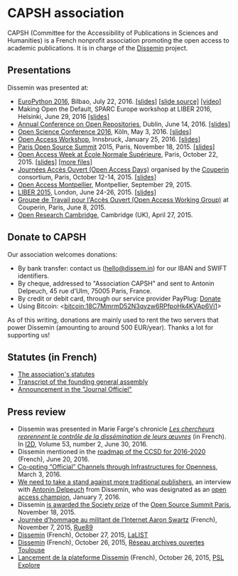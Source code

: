 CAPSH association
=================

CAPSH (Committee for the Accessibility of Publications in Sciences and
Humanities) is a French nonprofit association promoting the open access
to academic publications. It is in charge of the
[Dissemin](http://dissem.in) project.

<div id="presentations" markdown="1" class="highlighter">

Presentations
-------------

Dissemin was presented at:

-   [EuroPython 2016](https://ep2016.europython.eu/en/),
    Bilbao, July 22, 2016.
    [[slides]](files/slides-ep2016.pdf)
    [[slide source]](files/slides-ep2016.md)
    [[video]](https://www.youtube.com/watch?v=8G3FFp-Hk9Y&feature=youtu.be&t=5672)
-   Making Open the Default, SPARC Europe workshop at LIBER 2016,
    Helsinki, June 29, 2016
    [[slides]](files/helsinki.pdf)
-   [Annual Conference on Open Repositories](http://or2016.net/), 
    Dublin, June 14, 2016.
    [[slides]](http://openscience.ens.fr/MARIE_FARGE_ON_OPEN_ACCESS/2016_CONFERENCES_ON_OPEN_ACCESS/2016_06_14_OPEN_REPOSITORIES_CONFERENCE_DUBLIN/)
-   [Open Science Conference
    2016](http://www.science20-conference.eu/science-2-0-conference-2016-save-the-date/),
    Köln, May 3, 2016.
    [[slides]](http://openscience.ens.fr/MARIE_FARGE_ON_OPEN_ACCESS/2016_CONFERENCES_ON_OPEN_ACCESS/2016_05_03_OPEN_SCIENCE_CONFERENCE_COLOGNE/)
-   [Open Access
    Workshop](http://wavelets.ens.fr/BOYCOTT_ELSEVIER/MARIE_FARGE/2012-2016_CONFERENCES_ON_OPEN_ACCESS/2016_01_25_OPEN_ACCESS_INNSBRUCK_UNIVERSITY/2016_01_25_Conference_Innsbruck_University_Program.pdf),
    Innsbruck, January 25, 2016.
    [[slides]](http://openscience.ens.fr/MARIE_FARGE_ON_OPEN_ACCESS/2016_CONFERENCES_ON_OPEN_ACCESS/2016_01_25_OPEN_ACCESS_INNSBRUCK_UNIVERSITY/)
-   [Paris Open Source Summit](http://www.opensourcesummit.paris/) 2015,
    Paris, November 18, 2015.
    [[slides]](http://openscience.ens.fr/MARIE_FARGE_ON_OPEN_ACCESS/2015_CONFERENCES_ON_OPEN_ACCESS/2015_11_18_OPEN_SOURCE_SUMMIT_PARIS/)
-   [Open Access Week at École Normale
    Supérieure](http://www.ens.fr/actualites/agenda/archives/article/conference-international-open?lang=fr),
    Paris, October 22, 2015.
    [[slides]](files/slides-ens-2015.pdf)
    [[more files]](http://openscience.ens.fr/MARIE_FARGE_ON_OPEN_ACCESS/2015_CONFERENCES_ON_OPEN_ACCESS/2015_10_22_OPEN_ACCEESS_WEEK_ENS_PARIS/)
-   [Journées Accès Ouvert (Open Access
    Days)](http://jao2015.sciencesconf.org/) organised by the
    [Couperin](http://www.couperin.org/) consortium,
    Paris, October 12-14, 2015.
    [[slides]](files/slides-jao-2015.pdf)
-   [Open Access Montpellier](http://oam.biu-montpellier.fr/),
    Montpellier, September 29, 2015.
-   [LIBER 2015](http://www.liber2015.org.uk/),
    London, June 24-26, 2015.
    [[slides]](files/slides-liber-2015.pdf)
-   [Groupe de Travail pour l'Accès Ouvert (Open Access Working
    Group)](http://www.couperin.org/groupes-de-travail-et-projets-deap/open-access)
    at Couperin,
    Paris, June 8, 2015.
-   [Open Research Cambridge](https://twitter.com/openrescam),
    Cambridge (UK), April 27, 2015.

</div>

<div id="dons" markdown="1" class="highlighter">
<div id="donate" class="highlighter">

Donate to CAPSH
---------------

Our association welcomes donations:

-   By bank transfer: contact us (hello@dissem.in) for our IBAN and
    SWIFT identifiers.
-   By cheque, addressed to "Association CAPSH" and sent to Antonin Delpeuch, 45 rue d'Ulm, 75005 Paris, France.
-   By credit or debit card, through our service provider PayPlug:
    <script type="text/javascript" src="https://www.payplug.com/static/button/scripts/payplug.js"></script>
    [Donate](https://www.payplug.com/p/I8fN)
-   Using Bitcoin:
    &lt;<a href="bitcoin:18C7MmrmD52N3qyzw6RPfpoHk4KVAp6Vi1">bitcoin:18C7MmrmD52N3qyzw6RPfpoHk4KVAp6Vi1</a>&gt;

As of this writing, donations are mainly used to rent the two servers that
power Dissemin (amounting to around 500 EUR/year). Thanks a lot for supporting
us!

</div>
</div>

<div id="statutes" markdown="1" class="highlighter">
<div id="statuts" class="highlighter">

Statutes (in French)
--------------------

-   [The association's statutes](files/statuts.pdf)
-   [Transcript of the founding general
    assembly](files/pv-ag-constitutive.pdf)
-   [Announcement in the "Journal Officiel"](files/extrait-jo.pdf)

</div>
</div>

<div id="press" markdown="1" class="highlighter">
<div id="revue" class="highlighter">

Press review
------------

-   Dissemin was presented in Marie Farge's chronicle *[Les chercheurs reprennent le contrôle de la
    dissémination de leurs
    œuvres](http://openscience.ens.fr/MARIE_FARGE_ON_OPEN_ACCESS/2016_CHRONIQUES_POUR_LA_REVUE_I2D/2016_08_01_Chronique_2.pdf)*
    (in French). In
    [I2D](http://www.adbs.fr/i2d-information-donnees-documents-147521.htm?RH=1426693578415&RF=1426693578415), Volume 53, number 2, June 30, 2016.
-   Dissemin mentioned in the [roadmap of the CCSD for
    2016-2020](http://blog.ccsd.cnrs.fr/2016/06/feuille-de-route-du-ccsd-2016-2020/)
    (French),
    June 20, 2016.
-   [Co-opting “Official” Channels through Infrastructures for
    Openness](http://scholarlykitchen.sspnet.org/2016/03/03/coopting-official-channels/),
    March 3, 2016.
-   [We need to take a stand against more traditional
    publishers](http://openscholarchampions.eu/champions/standagainsttraditionalpublishers/),
    an interview with [Antonin Delpeuch](http://antonin.delpeuch.eu/) from
    Dissemin, who was designated as an [open access
    champion](http://openscholarchampions.eu/), January 7, 2016.
-   Dissemin [is awarded the Society prize](https://twitter.com/OSS_Paris/status/667034331039277056) of the [Open Source Summit
    Paris](http://www.opensourcesummit.paris/?lg=en),
    November 18, 2015.
-   [Journée d’hommage au militant de l’Internet Aaron
    Swartz](http://rue89.nouvelobs.com/2015/11/07/journee-dhommage-militant-linternet-aaron-swartz-261998)
    (French), November 7, 2015, [Rue89](http://rue89.nouvelobs.com/)
-   [Dissemin](http://lalist.inist.fr/?p=16052) (French), October 27, 2015, [LaLIST](http://lalist.inist.fr/)
-   [Dissemin](https://openarchiv.hypotheses.org/3009) (French), October 26, 2015,
    [Réseau archives ouvertes Toulouse](https://openarchiv.hypotheses.org/)
-   [Lancement de la plateforme
    Dissemin](https://explore.univ-psl.fr/fr/actualit%C3%A9s/lancement-de-la-plateforme-dissemin)
    (French), October 26, 2015, [PSL
    Explore](https://explore.univ-psl.fr/fr)

</div>
</div>

